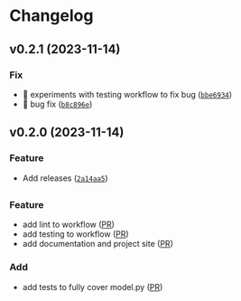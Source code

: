 # Changelog

<!--next-version-placeholder-->

## v0.2.1 (2023-11-14)

### Fix

* :bug: experiments with testing workflow to fix bug ([`bbe6934`](https://github.com/kirill-push/polony-counting/commit/bbe69345e84d83471b5bdb3a5760f853590b4253))
* :bug: bug fix ([`b8c896e`](https://github.com/kirill-push/polony-counting/commit/b8c896e9aa7828c7330b77871225518beeb0a219))

## v0.2.0 (2023-11-14)

### Feature

* Add releases ([`2a14aa5`](https://github.com/kirill-push/polony-counting/commit/2a14aa50d285340c5f564ac0c22d620431ad00dc))

##

### Feature
* add lint to workflow ([PR](https://github.com/kirill-push/polony-counting/pull/37))
* add testing to workflow ([PR](https://github.com/kirill-push/polony-counting/pull/38))
* add documentation and project site ([PR](https://github.com/kirill-push/polony-counting/pull/40))

### Add
* add tests to fully cover model.py ([PR](https://github.com/kirill-push/polony-counting/pull/39))
